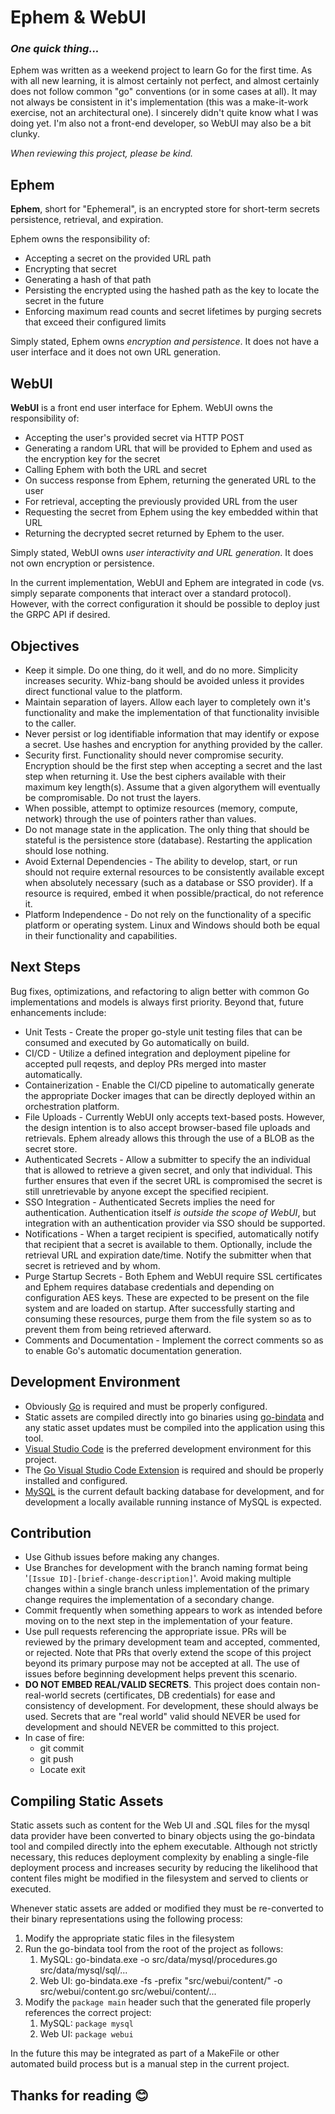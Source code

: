 # Ephem & WebUI

### _One quick thing..._

 Ephem was written as a weekend project to learn Go for the first time. As with all new learning, it is almost certainly not perfect, and almost certainly does not follow common "go" conventions (or in some cases at all). It may not always be consistent in it's implementation (this was a make-it-work exercise, not an architectural one). I sincerely didn't quite know what I was doing yet. I'm also not a front-end developer, so WebUI may also be a bit clunky.

 _When reviewing this project, please be kind._

## Ephem
**Ephem**, short for "Ephemeral", is an encrypted store for short-term secrets persistence, retrieval, and expiration.

Ephem owns the responsibility of:
* Accepting a secret on the provided URL path
* Encrypting that secret
* Generating a hash of that path
* Persisting the encrypted using the hashed path as the key to locate the secret in the future
* Enforcing maximum read counts and secret lifetimes by purging secrets that exceed their configured limits

Simply stated, Ephem owns _encryption and persistence_. It does not have a user interface and it does not own URL generation.

## WebUI
**WebUI** is a front end user interface for Ephem. WebUI owns the responsibility of:
* Accepting the user's provided secret via HTTP POST
* Generating a random URL that will be provided to Ephem and used as the encryption key for the secret
* Calling Ephem with both the URL and secret
* On success response from Ephem, returning the generated URL to the user
* For retrieval, accepting the previously provided URL from the user
* Requesting the secret from Ephem using the key embedded within that URL
* Returning the decrypted secret returned by Ephem to the user.
  
Simply stated, WebUI owns _user interactivity and URL generation_. It does not own encryption or persistence.

In the current implementation, WebUI and Ephem are integrated in code (vs. simply separate components that interact over a standard protocol). However, with the correct configuration it should be possible to deploy just the GRPC API if desired.

## Objectives
* Keep it simple. Do one thing, do it well, and do no more. Simplicity increases security. Whiz-bang should be avoided unless it provides direct functional value to the platform.
* Maintain separation of layers. Allow each layer to completely own it's functionality and make the implementation of that functionality invisible to the caller.
* Never persist or log identifiable information that may identify or expose a secret. Use hashes and encryption for anything provided by the caller. 
* Security first. Functionality should never compromise security. Encryption should be the first step when accepting a secret and the last step when returning it. Use the best ciphers available with their maximum key length(s). Assume that a given algorythem will eventually be compromisable. Do not trust the layers.
* When possible, attempt to optimize resources (memory, compute, network) through the use of pointers rather than values.
* Do not manage state in the application. The only thing that should be stateful is the persistence store (database). Restarting the application should lose nothing.
* Avoid External Dependencies - The ability to develop, start, or run should not require external resources to be consistently available except when absolutely necessary (such as a database or SSO provider). If a resource is required, embed it when possible/practical, do not reference it.
* Platform Independence - Do not rely on the functionality of a specific platform or operating system. Linux and Windows should both be equal in their functionality and capabilities. 

## Next Steps
Bug fixes, optimizations, and refactoring to align better with common Go implementations and models is always first priority. Beyond that, future enhancements include:
* Unit Tests - Create the proper go-style unit testing files that can be consumed and executed by Go automatically on build.
* CI/CD - Utilize a defined integration and deployment pipeline for accepted pull reqests, and deploy PRs merged into master automatically.
* Containerization - Enable the CI/CD pipeline to automatically generate the appropriate Docker images that can be directly deployed within an orchestration platform.
* File Uploads - Currently WebUI only accepts text-based posts. However, the design intention is to also accept browser-based file uploads and retrievals. Ephem already allows this through the use of a BLOB as the secret store.
* Authenticated Secrets - Allow a submitter to specify the an individual that is allowed to retrieve a given secret, and only that individual. This further ensures that even if the secret URL is compromised the secret is still unretrievable by anyone except the specified recipient.
* SSO Integration - Authenticated Secrets implies the need for authentication. Authentication itself _is outside the scope of WebUI_, but integration with an authentication provider via SSO should be supported. 
* Notifications - When a target recipient is specified, automatically notify that recipient that a secret is available to them. Optionally, include the retrieval URL and expiration date/time. Notify the submitter when that secret is retrieved and by whom.
* Purge Startup Secrets - Both Ephem and WebUI require SSL certificates and Ephem requires database credentials and depending on configuration AES keys. These are expected to be present on the file system and are loaded on startup. After successfully starting and consuming these resources, purge them from the file system so as to prevent them from being retrieved afterward.
* Comments and Documentation - Implement the correct comments so as to enable Go's automatic documentation generation.

## Development Environment
* Obviously [Go](https://golang.org/dl/) is required and must be properly configured.
* Static assets are compiled directly into go binaries using [go-bindata](https://github.com/go-bindata/go-bindata) and any static asset updates must be compiled into the application using this tool.
* [Visual Studio Code](https://code.visualstudio.com/download) is the preferred development environment for this project. 
* The [Go Visual Studio Code Extension](https://marketplace.visualstudio.com/items?itemName=golang.Go) is required and should be properly installed and configured.
* [MySQL](https://dev.mysql.com/downloads/) is the current default backing database for development, and for development a locally available running instance of MySQL is expected.

## Contribution
* Use Github issues before making any changes.
* Use Branches for development with the branch naming format being '```[Issue ID]-[brief-change-description]```'. Avoid making multiple changes within a single branch unless implementation of the primary change requires the implementation of a secondary change.
* Commit frequently when something appears to work as intended before moving on to the next step in the implementation of your feature. 
* Use pull requests referencing the appropriate issue. PRs will be reviewed by the primary development team and accepted, commented, or rejected. Note that PRs that overly extend the scope of this project beyond its primary purpose may not be accepted at all. The use of issues before beginning development helps prevent this scenario.
* **DO NOT EMBED REAL/VALID SECRETS**. This project does contain non-real-world secrets (certificates, DB credentials) for ease and consistency of development. For development, these should always be used. Secrets that are "real world" valid should NEVER be used for development and should NEVER be committed to this project. 
* In case of fire:
  * git commit
  * git push
  * Locate exit

## Compiling Static Assets
Static assets such as content for the Web UI and .SQL files for the mysql data provider have been converted to binary objects using the go-bindata tool and compiled directly
into the ephem executable. Although not strictly necessary, this reduces deployment 
complexity by enabling a single-file deployment process and increases security by reducing the
likelihood that content files might be modified in the filesystem and served to clients or executed.

Whenever static assets are added or modified they must be re-converted to their binary representations using the following process:
1. Modify the appropriate static files in the filesystem
2. Run the go-bindata tool from the root of the project as follows:
   1. MySQL: go-bindata.exe -o src/data/mysql/procedures.go src/data/mysql/sql/...
   2. Web UI: go-bindata.exe -fs -prefix "src/webui/content/" -o src/webui/content.go src/webui/content/...
3. Modify the ```package main``` header such that the generated file properly references the correct project:
   1. MySQL: ```package mysql```
   2. Web UI: ```package webui```

In the future this may be integrated as part of a MakeFile or other automated build process
but is a manual step in the current project.

## Thanks for reading 😊
